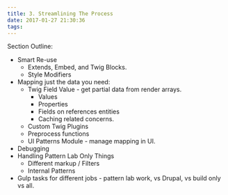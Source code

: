 ```yaml
---
title: 3. Streamlining The Process
date: 2017-01-27 21:30:36
tags:
---
```


Section Outline:

* Smart Re-use
    * Extends, Embed, and Twig Blocks.
    * Style Modifiers
* Mapping just the data you need:
    * Twig Field Value - get partial data from render arrays.
        * Values
        * Properties
        * Fields on references entities
        * Caching related concerns.
    * Custom Twig Plugins
    * Preprocess functions
    * UI Patterns Module - manage mapping in UI.
* Debugging
* Handling Pattern Lab Only Things
    * Different markup / Filters
    * Internal Patterns
* Gulp tasks for different jobs - pattern lab work, vs Drupal, vs build only vs all.